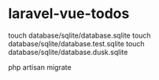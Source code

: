 # laravel-vue-todos

touch database/sqlite/database.sqlite
touch database/sqlite/database.test.sqlite
touch database/sqlite/database.dusk.sqlite

php artisan migrate